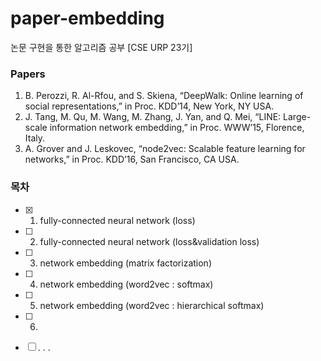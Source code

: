 ﻿# paper-embedding
논문 구현을 통한 알고리즘 공부 [CSE URP 23기]

### Papers 

1) B. Perozzi, R. Al-Rfou, and S. Skiena, “DeepWalk: Online learning of social representations,” in Proc. KDD’14, New York, NY USA.
2) J. Tang, M. Qu, M. Wang, M. Zhang, J. Yan, and Q. Mei, “LINE: Large-scale information network embedding,” in Proc. WWW’15, Florence, Italy.
3) A. Grover and J. Leskovec, “node2vec: Scalable feature learning for networks,” in Proc. KDD’16, San Francisco, CA USA.

### 목차

 - [x] 1. fully-connected neural network (loss)
 - [ ] 2. fully-connected neural network (loss&validation loss)
 - [ ] 3. network embedding (matrix factorization)
 - [ ] 4. network embedding (word2vec : softmax)
 - [ ] 5. network embedding (word2vec : hierarchical softmax)
 - [ ] 6.
 - [ ] . . .
 



